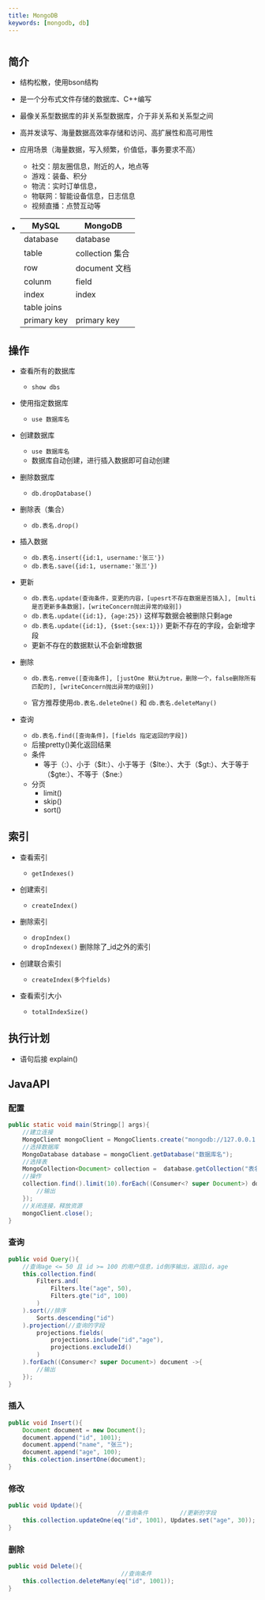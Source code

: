 ```yaml
---
title: MongoDB
keywords: [mongodb, db]
---
```




# 

## 简介

- 结构松散，使用bson结构
- 是一个分布式文件存储的数据库、C++编写
- 最像关系型数据库的非关系型数据库，介于非关系和关系型之间
- 高并发读写、海量数据高效率存储和访问、高扩展性和高可用性

- 应用场景（海量数据，写入频繁，价值低，事务要求不高）

  - 社交：朋友圈信息，附近的人，地点等
  - 游戏：装备、积分
  - 物流：实时订单信息，
  - 物联网：智能设备信息，日志信息
  - 视频直播：点赞互动等

- | MySQL       | MongoDB            |
  | ----------- | ------------------ |
  | database    | database           |
  | table       | collection    集合 |
  | row         | document   文档    |
  | colunm      | field              |
  | index       | index              |
  | table joins |                    |
  | primary key | primary key        |

## 操作

- 查看所有的数据库
  - `show dbs`
- 使用指定数据库
  - `use 数据库名`
- 创建数据库
  - `use 数据库名`
  - 数据库自动创建，进行插入数据即可自动创建

- 删除数据库
  - `db.dropDatabase()`
- 删除表（集合）
  - `db.表名.drop()`
- 插入数据
  - `db.表名.insert({id:1, username:'张三'})`
  - `db.表名.save({id:1, username:'张三'})`

- 更新
  - `db.表名.update(查询条件，变更的内容，[upesrt不存在数据是否插入], [multi 是否更新多条数据]，[writeConcern抛出异常的级别])`
  - `db.表名.update({id:1}, {age:25})` 这样写数据会被删除只剩age
  - `db.表名.update({id:1}, {$set:{sex:1}})` 更新不存在的字段，会新增字段
  - 更新不存在的数据默认不会新增数据

- 删除

  - `db.表名.remve([查询条件], [justOne 默认为true，删除一个，false删除所有匹配的], [writeConcern抛出异常的级别])`

  - 官方推荐使用`db.表名.deleteOne()` 和 `db.表名.deleteMany()`

- 查询
  - `db.表名.find([查询条件]，[fields 指定返回的字段])`
  - 后接pretty()美化返回结果
  - 条件
    - 等于（:）、小于（\$lt:）、小于等于（\$lte:）、大于（\$gt:）、大于等于（\$gte:）、不等于（\$ne:）
  - 分页
    - limit()
    - skip()
    - sort()

## 索引

- 查看索引
  - `getIndexes()`

- 创建索引
  - `createIndex()`
- 删除索引
  - `dropIndex()`
  - `dropIndexex()`      删除除了_id之外的索引
- 创建联合索引
  - `createIndex(多个fields)`
- 查看索引大小
  - `totalIndexSize()`

## 执行计划

- 语句后接 explain()

## JavaAPI

### 配置

```java
public static void main(Stringp[] args){
    //建立连接
    MongoClient mongoClient = MongoClients.create("mongodb://127.0.0.1:27017");
    //选择数据库
    MongoDatabase database = mongoClient.getDatabase("数据库名");
    //选择表 
    MongoCollection<Document> collection =  database.getCollection("表名");
    //操作
    collection.find().limit(10).forEach((Consumer<? super Document>) document ->{
        //输出
    });
    //关闭连接，释放资源
    mongoClient.close();
}
```

### 查询

```java
public void Query(){
    //查询age <= 50 且 id >= 100 的用户信息，id倒序输出，返回id，age
    this.collection.find(
    	Filters.and(
        	Filters.lte("age", 50),
            Filters.gte("id", 100)
        )
    ).sort(//排序
    	Sorts.descending("id")
    ).projection(//查询的字段
    	projections.fields(
        	projections.include("id","age"),
            projections.excludeId()
        )
    ).forEach((Consumer<? super Document>) document ->{
        //输出
    });
}
```

### 插入

```java
public void Insert(){
    Document document = new Document();
    document.append("id", 1001);
    document.append("name", "张三");
    document.append("age", 100);
    this.colection.insertOne(document);
}
```

### 修改

```java
public void Update(){
    						   //查询条件         //更新的字段
	this.collection.updateOne(eq("id", 1001), Updates.set("age", 30));
}
```

### 删除

```java
public void Delete(){
    						    //查询条件  
	this.collection.deleteMany(eq("id", 1001));
}
```
